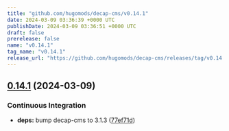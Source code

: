 ```yaml
---
title: "github.com/hugomods/decap-cms/v0.14.1"
date: 2024-03-09 03:36:39 +0000 UTC
publishDate: 2024-03-09 03:36:51 +0000 UTC
draft: false
prerelease: false
name: "v0.14.1"
tag_name: "v0.14.1"
release_url: "https://github.com/hugomods/decap-cms/releases/tag/v0.14.1"
---
```


## [0.14.1](https://github.com/hugomods/decap-cms/compare/v0.14.0...v0.14.1) (2024-03-09)


### Continuous Integration

* **deps:** bump decap-cms to 3.1.3 ([77ef71d](https://github.com/hugomods/decap-cms/commit/77ef71d58422759c43c39a610f6b409e584f68f5))
